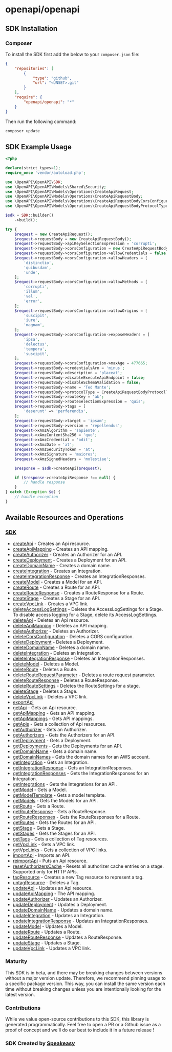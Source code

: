 # openapi/openapi

<!-- Start SDK Installation -->
## SDK Installation

### Composer

To install the SDK first add the below to your `composer.json` file:

```json
{
    "repositories": [
        {
            "type": "github",
            "url": "<UNSET>.git"
        }
    ],
    "require": {
        "openapi/openapi": "*"
    }
}
```

Then run the following command:

```bash
composer update
```
<!-- End SDK Installation -->

## SDK Example Usage
<!-- Start SDK Example Usage -->
```php
<?php

declare(strict_types=1);
require_once 'vendor/autoload.php';

use \OpenAPI\OpenAPI\SDK;
use \OpenAPI\OpenAPI\Models\Shared\Security;
use \OpenAPI\OpenAPI\Models\Operations\CreateApiRequest;
use \OpenAPI\OpenAPI\Models\Operations\CreateApiRequestBody;
use \OpenAPI\OpenAPI\Models\Operations\CreateApiRequestBodyCorsConfiguration;
use \OpenAPI\OpenAPI\Models\Operations\CreateApiRequestBodyProtocolTypeEnum;

$sdk = SDK::builder()
    ->build();

try {
    $request = new CreateApiRequest();
    $request->requestBody = new CreateApiRequestBody();
    $request->requestBody->apiKeySelectionExpression = 'corrupti';
    $request->requestBody->corsConfiguration = new CreateApiRequestBodyCorsConfiguration();
    $request->requestBody->corsConfiguration->allowCredentials = false;
    $request->requestBody->corsConfiguration->allowHeaders = [
        'distinctio',
        'quibusdam',
        'unde',
    ];
    $request->requestBody->corsConfiguration->allowMethods = [
        'corrupti',
        'illum',
        'vel',
        'error',
    ];
    $request->requestBody->corsConfiguration->allowOrigins = [
        'suscipit',
        'iure',
        'magnam',
    ];
    $request->requestBody->corsConfiguration->exposeHeaders = [
        'ipsa',
        'delectus',
        'tempora',
        'suscipit',
    ];
    $request->requestBody->corsConfiguration->maxAge = 477665;
    $request->requestBody->credentialsArn = 'minus';
    $request->requestBody->description = 'placeat';
    $request->requestBody->disableExecuteApiEndpoint = false;
    $request->requestBody->disableSchemaValidation = false;
    $request->requestBody->name = 'Ted Mante';
    $request->requestBody->protocolType = CreateApiRequestBodyProtocolTypeEnum::HTTP;
    $request->requestBody->routeKey = 'ab';
    $request->requestBody->routeSelectionExpression = 'quis';
    $request->requestBody->tags = [
        'deserunt' => 'perferendis',
    ];
    $request->requestBody->target = 'ipsam';
    $request->requestBody->version = 'repellendus';
    $request->xAmzAlgorithm = 'sapiente';
    $request->xAmzContentSha256 = 'quo';
    $request->xAmzCredential = 'odit';
    $request->xAmzDate = 'at';
    $request->xAmzSecurityToken = 'at';
    $request->xAmzSignature = 'maiores';
    $request->xAmzSignedHeaders = 'molestiae';

    $response = $sdk->createApi($request);

    if ($response->createApiResponse !== null) {
        // handle response
    }
} catch (Exception $e) {
    // handle exception
}
```
<!-- End SDK Example Usage -->

<!-- Start SDK Available Operations -->
## Available Resources and Operations

### [SDK](docs/sdk/README.md)

* [createApi](docs/sdk/README.md#createapi) - Creates an Api resource.
* [createApiMapping](docs/sdk/README.md#createapimapping) - Creates an API mapping.
* [createAuthorizer](docs/sdk/README.md#createauthorizer) - Creates an Authorizer for an API.
* [createDeployment](docs/sdk/README.md#createdeployment) - Creates a Deployment for an API.
* [createDomainName](docs/sdk/README.md#createdomainname) - Creates a domain name.
* [createIntegration](docs/sdk/README.md#createintegration) - Creates an Integration.
* [createIntegrationResponse](docs/sdk/README.md#createintegrationresponse) - Creates an IntegrationResponses.
* [createModel](docs/sdk/README.md#createmodel) - Creates a Model for an API.
* [createRoute](docs/sdk/README.md#createroute) - Creates a Route for an API.
* [createRouteResponse](docs/sdk/README.md#createrouteresponse) - Creates a RouteResponse for a Route.
* [createStage](docs/sdk/README.md#createstage) - Creates a Stage for an API.
* [createVpcLink](docs/sdk/README.md#createvpclink) - Creates a VPC link.
* [deleteAccessLogSettings](docs/sdk/README.md#deleteaccesslogsettings) - Deletes the AccessLogSettings for a Stage. To disable access logging for a Stage, delete its AccessLogSettings.
* [deleteApi](docs/sdk/README.md#deleteapi) - Deletes an Api resource.
* [deleteApiMapping](docs/sdk/README.md#deleteapimapping) - Deletes an API mapping.
* [deleteAuthorizer](docs/sdk/README.md#deleteauthorizer) - Deletes an Authorizer.
* [deleteCorsConfiguration](docs/sdk/README.md#deletecorsconfiguration) - Deletes a CORS configuration.
* [deleteDeployment](docs/sdk/README.md#deletedeployment) - Deletes a Deployment.
* [deleteDomainName](docs/sdk/README.md#deletedomainname) - Deletes a domain name.
* [deleteIntegration](docs/sdk/README.md#deleteintegration) - Deletes an Integration.
* [deleteIntegrationResponse](docs/sdk/README.md#deleteintegrationresponse) - Deletes an IntegrationResponses.
* [deleteModel](docs/sdk/README.md#deletemodel) - Deletes a Model.
* [deleteRoute](docs/sdk/README.md#deleteroute) - Deletes a Route.
* [deleteRouteRequestParameter](docs/sdk/README.md#deleterouterequestparameter) - Deletes a route request parameter.
* [deleteRouteResponse](docs/sdk/README.md#deleterouteresponse) - Deletes a RouteResponse.
* [deleteRouteSettings](docs/sdk/README.md#deleteroutesettings) - Deletes the RouteSettings for a stage.
* [deleteStage](docs/sdk/README.md#deletestage) - Deletes a Stage.
* [deleteVpcLink](docs/sdk/README.md#deletevpclink) - Deletes a VPC link.
* [exportApi](docs/sdk/README.md#exportapi)
* [getApi](docs/sdk/README.md#getapi) - Gets an Api resource.
* [getApiMapping](docs/sdk/README.md#getapimapping) - Gets an API mapping.
* [getApiMappings](docs/sdk/README.md#getapimappings) - Gets API mappings.
* [getApis](docs/sdk/README.md#getapis) - Gets a collection of Api resources.
* [getAuthorizer](docs/sdk/README.md#getauthorizer) - Gets an Authorizer.
* [getAuthorizers](docs/sdk/README.md#getauthorizers) - Gets the Authorizers for an API.
* [getDeployment](docs/sdk/README.md#getdeployment) - Gets a Deployment.
* [getDeployments](docs/sdk/README.md#getdeployments) - Gets the Deployments for an API.
* [getDomainName](docs/sdk/README.md#getdomainname) - Gets a domain name.
* [getDomainNames](docs/sdk/README.md#getdomainnames) - Gets the domain names for an AWS account.
* [getIntegration](docs/sdk/README.md#getintegration) - Gets an Integration.
* [getIntegrationResponse](docs/sdk/README.md#getintegrationresponse) - Gets an IntegrationResponses.
* [getIntegrationResponses](docs/sdk/README.md#getintegrationresponses) - Gets the IntegrationResponses for an Integration.
* [getIntegrations](docs/sdk/README.md#getintegrations) - Gets the Integrations for an API.
* [getModel](docs/sdk/README.md#getmodel) - Gets a Model.
* [getModelTemplate](docs/sdk/README.md#getmodeltemplate) - Gets a model template.
* [getModels](docs/sdk/README.md#getmodels) - Gets the Models for an API.
* [getRoute](docs/sdk/README.md#getroute) - Gets a Route.
* [getRouteResponse](docs/sdk/README.md#getrouteresponse) - Gets a RouteResponse.
* [getRouteResponses](docs/sdk/README.md#getrouteresponses) - Gets the RouteResponses for a Route.
* [getRoutes](docs/sdk/README.md#getroutes) - Gets the Routes for an API.
* [getStage](docs/sdk/README.md#getstage) - Gets a Stage.
* [getStages](docs/sdk/README.md#getstages) - Gets the Stages for an API.
* [getTags](docs/sdk/README.md#gettags) - Gets a collection of Tag resources.
* [getVpcLink](docs/sdk/README.md#getvpclink) - Gets a VPC link.
* [getVpcLinks](docs/sdk/README.md#getvpclinks) - Gets a collection of VPC links.
* [importApi](docs/sdk/README.md#importapi) - Imports an API.
* [reimportApi](docs/sdk/README.md#reimportapi) - Puts an Api resource.
* [resetAuthorizersCache](docs/sdk/README.md#resetauthorizerscache) - Resets all authorizer cache entries on a stage. Supported only for HTTP APIs.
* [tagResource](docs/sdk/README.md#tagresource) - Creates a new Tag resource to represent a tag.
* [untagResource](docs/sdk/README.md#untagresource) - Deletes a Tag.
* [updateApi](docs/sdk/README.md#updateapi) - Updates an Api resource.
* [updateApiMapping](docs/sdk/README.md#updateapimapping) - The API mapping.
* [updateAuthorizer](docs/sdk/README.md#updateauthorizer) - Updates an Authorizer.
* [updateDeployment](docs/sdk/README.md#updatedeployment) - Updates a Deployment.
* [updateDomainName](docs/sdk/README.md#updatedomainname) - Updates a domain name.
* [updateIntegration](docs/sdk/README.md#updateintegration) - Updates an Integration.
* [updateIntegrationResponse](docs/sdk/README.md#updateintegrationresponse) - Updates an IntegrationResponses.
* [updateModel](docs/sdk/README.md#updatemodel) - Updates a Model.
* [updateRoute](docs/sdk/README.md#updateroute) - Updates a Route.
* [updateRouteResponse](docs/sdk/README.md#updaterouteresponse) - Updates a RouteResponse.
* [updateStage](docs/sdk/README.md#updatestage) - Updates a Stage.
* [updateVpcLink](docs/sdk/README.md#updatevpclink) - Updates a VPC link.
<!-- End SDK Available Operations -->

### Maturity

This SDK is in beta, and there may be breaking changes between versions without a major version update. Therefore, we recommend pinning usage
to a specific package version. This way, you can install the same version each time without breaking changes unless you are intentionally
looking for the latest version.

### Contributions

While we value open-source contributions to this SDK, this library is generated programmatically.
Feel free to open a PR or a Github issue as a proof of concept and we'll do our best to include it in a future release !

### SDK Created by [Speakeasy](https://docs.speakeasyapi.dev/docs/using-speakeasy/client-sdks)
